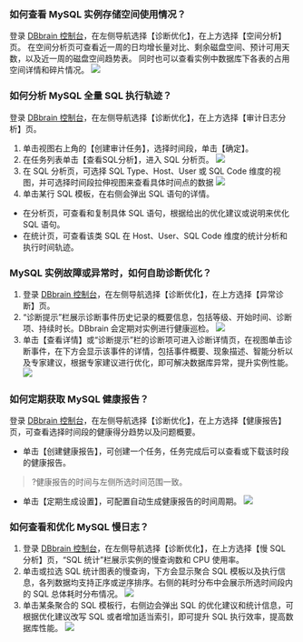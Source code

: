 ### 如何查看 MySQL 实例存储空间使用情况？
登录 [DBbrain 控制台](https://console.cloud.tencent.com/dbbrain)，在左侧导航选择【诊断优化】，在上方选择【空间分析】页。 
在空间分析页可查看近一周的日均增长量对比、剩余磁盘空间、预计可用天数，以及近一周的磁盘空间趋势表。 同时也可以查看实例中数据库下各表的占用空间详情和碎片情况。
 ![](https://main.qcloudimg.com/raw/75a091b678a71f506f9abb5a76fe7a2b.png)

### 如何分析 MySQL 全量 SQL 执行轨迹？
登录 [DBbrain 控制台](https://console.cloud.tencent.com/dbbrain)，在左侧导航选择【诊断优化】，在上方选择【审计日志分析】页。
1. 单击视图右上角的【创建审计任务】，选择时间段，单击【确定】。
2. 在任务列表单击【查看SQL分析】，进入 SQL 分析页。
![](https://main.qcloudimg.com/raw/60c636949f6bcbafe726256d2a08db5f.png)
3. 在 SQL 分析页，可选择 SQL Type、Host、User 或 SQL Code 维度的视图，并可选择时间段拉伸视图来查看具体时间点的数据
 ![](https://main.qcloudimg.com/raw/67b3409d58404ba8de1059e0bf3aa79a.png)
4. 单击某行 SQL 模板，在右侧会弹出 SQL 语句的详情。
 - 在分析页，可查看和复制具体 SQL 语句，根据给出的优化建议或说明来优化 SQL 语句。
 - 在统计页，可查看该类 SQL 在 Host、User、SQL Code 维度的统计分析和执行时间轨迹。
 
### MySQL 实例故障或异常时，如何自助诊断优化？
1. 登录 [DBbrain 控制台](https://console.cloud.tencent.com/dbbrain)，在左侧导航选择【诊断优化】，在上方选择【异常诊断】页。
2. “诊断提示”栏展示诊断事件历史记录的概要信息，包括等级、开始时间、诊断项、持续时长。DBbrain 会定期对实例进行健康巡检。
 ![](https://main.qcloudimg.com/raw/8ef4f44b2bf18191a51588bca72f96b8.png)
3. 单击【查看详情】或“诊断提示”栏的诊断项可进入诊断详情页，在视图单击诊断事件，在下方会显示该事件的详情，包括事件概要、现象描述、智能分析以及专家建议，根据专家建议进行优化，即可解决数据库异常，提升实例性能。
 ![](https://main.qcloudimg.com/raw/bd74997165d561b84f4366a902e70d43.png)

### 如何定期获取 MySQL 健康报告？
登录 [DBbrain 控制台](https://console.cloud.tencent.com/dbbrain)，在左侧导航选择【诊断优化】，在上方选择【健康报告】页，可查看选择时间段的健康得分趋势以及问题概要。 
- 单击【创建健康报告】，可创建一个任务，任务完成后可以查看或下载该时段的健康报告。 
>?健康报告的时间与左侧所选时间范围一致。 
- 单击【定期生成设置】，可配置自动生成健康报告的时间周期。 
 ![](https://main.qcloudimg.com/raw/c43247bfc06688bbea8a683fdb2a5014.png)

### 如何查看和优化 MySQL 慢日志？
1. 登录 [DBbrain 控制台](https://console.cloud.tencent.com/dbbrain)，在左侧导航选择【诊断优化】，在上方选择【慢 SQL 分析】页，“SQL 统计”栏展示实例的慢查询数和 CPU 使用率。
2. 单击或拉选 SQL 统计图表的慢查询，下方会显示聚合 SQL 模板以及执行信息，各列数据均支持正序或逆序排序。右侧的耗时分布中会展示所选时间段内的 SQL 总体耗时分布情况。
 ![](https://main.qcloudimg.com/raw/66442e7012ad2baddc8efd8a68a1eae5.png)
3. 单击某条聚合的 SQL 模板行，右侧边会弹出 SQL 的优化建议和统计信息，可根据优化建议改写 SQL 或者增加适当索引，即可提升 SQL 执行效率，提高数据库性能。
 ![](https://main.qcloudimg.com/raw/0c5429de192d731e378bbfb020fdc928.png)

